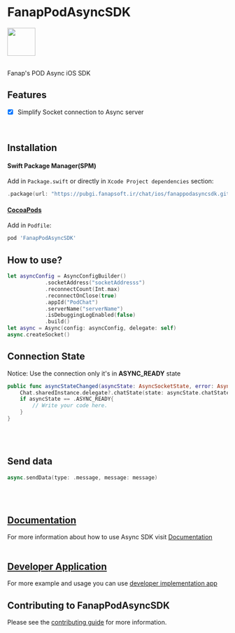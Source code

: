# FanapPodAsyncSDK
<img src="https://gitlab.com/hamed8080/fanappodasyncsdk/-/raw/gl-pages/.docs/favicon.svg"  width="64" height="64">
<br />
<br />

Fanap's POD Async iOS SDK
## Features

- [x] Simplify Socket connection to Async server

<br />

## Installation

#### Swift Package Manager(SPM) 

Add in `Package.swift` or directly in `Xcode Project dependencies` section:

```swift
.package(url: "https://pubgi.fanapsoft.ir/chat/ios/fanappodasyncsdk.git", .upToNextMinor(from: "1.2.0")),
```

#### [CocoaPods](https://cocoapods.org) 

Add in `Podfile`:

```ruby
pod 'FanapPodAsyncSDK'
```

## How to use? 

```swift
let asyncConfig = AsyncConfigBuilder()
            .socketAddress("socketAddresss")
            .reconnectCount(Int.max)
            .reconnectOnClose(true)
            .appId("PodChat")
            .serverName("serverName")
            .isDebuggingLogEnabled(false)
            .build()
let async = Async(config: asyncConfig, delegate: self)
async.createSocket()
```

## Connection State
Notice: Use the connection only it's in <b>ASYNC_READY</b> state  
```swift
public func asyncStateChanged(asyncState: AsyncSocketState, error: AsyncError?) {
    Chat.sharedInstance.delegate?.chatState(state: asyncState.chatState, currentUser: nil, error: error?.chatError)
    if asyncState == .ASYNC_READY{
        // Write your code here.
    }
}
```
<br/>
<br/>

## Send data 
```swift
async.sendData(type: .message, message: message)
```
<br/>
<br/>

## [Documentation](https://hamed8080.gitlab.io/fanappodasyncsdk/documentation/fanappodasyncsdk/)
For more information about how to use Async SDK visit [Documentation](https://hamed8080.gitlab.io/fanappodasyncsdk/documentation/fanappodasyncsdk/) 
<br/>
<br/>

## [Developer Application](https://github.com/hamed8080/ChatApplication)
For more example and usage you can use [developer implementation app](https://github.com/hamed8080/ChatImplementation)

## Contributing to FanapPodAsyncSDK

Please see the [contributing guide](/CONTRIBUTING.md) for more information.
